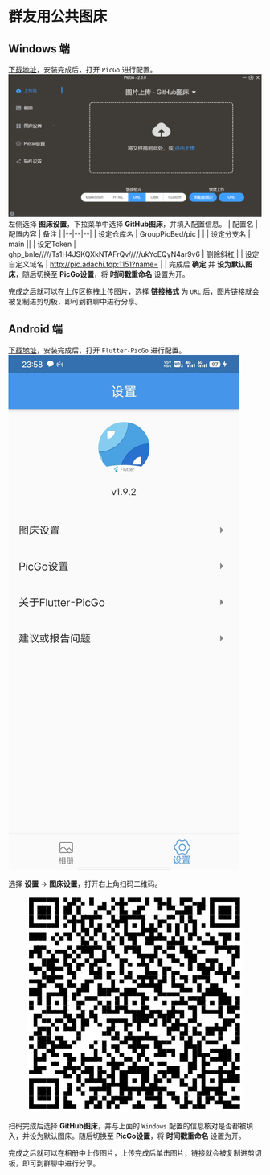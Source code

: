 # 群友用公共图床

  

## Windows 端
[下载地址](https://github.com/Molunerfinn/PicGo/releases/download/v2.3.0/PicGo-Setup-2.3.0-x64.exe)，安装完成后，打开 `PicGo` 进行配置。
![](https://github.com/GroupPicBed/pic/blob/main/202203092350480.png?raw=true)
左侧选择 **图床设置**，下拉菜单中选择 **GitHub图床**，并填入配置信息。
| 配置名 | 配置内容 | 备注 |
|--|--|--|
| 设定仓库名 | GroupPicBed/pic | |
| 设定分支名 | main ||
| 设定Token | ghp_bnle/////Ts1H4JSKQXkNTAFrQv/////ukYcEQyN4ar9v6 | 删除斜杠 |
| 设定自定义域名 | http://pic.adachi.top:1151?name= | |
完成后 **确定** 并 **设为默认图床**，随后切换至 **PicGo设置**，将 **时间戳重命名** 设置为开。

完成之后就可以在上传区拖拽上传图片，选择 **链接格式** 为 `URL` 后，图片链接就会被复制进剪切板，即可到群聊中进行分享。

## Android 端
[下载地址](https://www.pgyer.com/flutter-picgo)，安装完成后，打开 `Flutter-PicGo` 进行配置。
![](https://github.com/GroupPicBed/pic/blob/main/202203092359184.jpg?raw=true)

选择 **设置** → **图床设置**，打开右上角扫码二维码。
<center class="half">
  <img src="https://github.com/GroupPicBed/pic/blob/main/202203100033240.png?raw=true" alt="ERROR"/>
</center>

扫码完成后选择 **GitHub图床**，并与上面的 `Windows` 配置的信息核对是否都被填入，并设为默认图床。随后切换至 **PicGo设置**，将 **时间戳重命名** 设置为开。

完成之后就可以在相册中上传图片，上传完成后单击图片，链接就会被复制进剪切板，即可到群聊中进行分享。